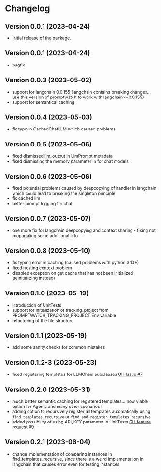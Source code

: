 # Changelog

## Version 0.0.1 (2023-04-24)

- Initial release of the package.

##  Version 0.0.1 (2023-04-24)
- bugfix

##  Version 0.0.3 (2023-05-02)
- support for langchain 0.0.155 (langchain contains breaking changes... use this version of promptwatch to work with langchain>=0.0.155)
- support for semantical caching

##  Version 0.0.4 (2023-05-03)
- fix typo in CachedChatLLM which caused problems

##  Version 0.0.5 (2023-05-06)
- fixed dismissed llm_output in LlmPrompt metadata
- fixed dismissing the memory parameter in for chat models

##  Version 0.0.6 (2023-05-06)
- fixed potential problems caused by deepcopying of handler in langchain which could lead to breaking the singleton principle
- fix cached llm
- better prompt logging for chat

##  Version 0.0.7 (2023-05-07)
- one more fix for langchain deepcopying and context sharing - fixing not propagating some additional info

##  Version 0.0.8 (2023-05-10)
- fix typing error in caching (caused problems with python 3.10+)
- fixed nesting context problem
- disabled exception on get cache that has not been initialized (reinitializing instead)

## Version 0.1.0 (2023-05-19)
- introduction of UnitTests
- support for initialization of tracking_project from PROMPTWATCH_TRACKING_PROJECT Env variable
- refactoring of the file structure

## Version 0.1.1 (2023-05-19)
- add some sanity checks for common mistakes

## Version 0.1.2-3 (2023-05-23)
- fixed registering templates for LLMChain subclasses [GH Issue #7](https://github.com/blip-solutions/promptwatch-client/issues/7)

## Version 0.2.0 (2023-05-31)
- much better semantic caching for registered templates... now viable option for Agents and many other scenarios !
- adding option to recursively register all templates automatically using `find_templates_recursive` or `find_and_register_templates_recursive` 
- added possibility of using API_KEY parameter in UnitTests [GH feature request #9](https://github.com/blip-solutions/promptwatch-client/issues/9)

## Version 0.2.1 (2023-06-04)
 - change implementation of comparing instances in find_templates_recursive, since there is a weird implementation in langchain that causes error even for testing instances
